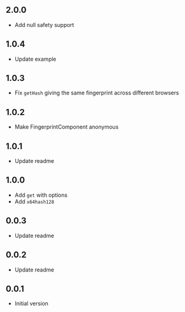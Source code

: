 ## 2.0.0

- Add null safety support

## 1.0.4

- Update example

## 1.0.3

- Fix `getHash` giving the same fingerprint across different browsers

## 1.0.2

- Make FingerprintComponent anonymous 

## 1.0.1

- Update readme

## 1.0.0

- Add `get` with options
- Add `x64hash128`

## 0.0.3

- Update readme

## 0.0.2

- Update readme

## 0.0.1

- Initial version
